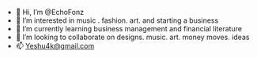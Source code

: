 - 👋 Hi, I’m @EchoFonz 
- 👀 I’m interested in music . fashion. art. and starting a business 
- 🌱 I’m currently learning business management and financial literature 
- 💞️ I’m looking to collaborate on designs. music. art. money moves. ideas 
- 📫 Yeshu4k@gmail.com

